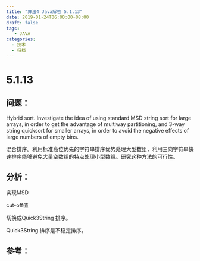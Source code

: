```yaml
---
title: "算法4 Java解答 5.1.13"
date: 2019-01-24T06:00:00+08:00
draft: false
tags:
   - JAVA
categories:
  - 技术
  - 归档
---
```



# 5.1.13

## 问题：

Hybrid sort. Investigate the idea of using standard MSD string sort for large arrays, in order to get the advantage of multiway partitioning, and 3-way string quicksort for smaller arrays, in order to avoid the negative effects of large numbers of empty bins.

混合排序。利用标准高位优先的字符串排序优势处理大型数组，利用三向字符串快速排序能够避免大量空数组的特点处理小型数组。研究这种方法的可行性。



## 分析：

实现MSD

cut-off值

切换成Quick3String 排序。

Quick3String 排序是不稳定排序。

## 参考：

